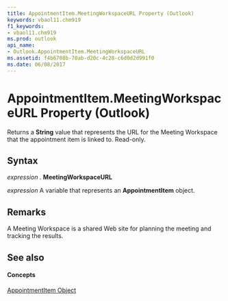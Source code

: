 ```yaml
---
title: AppointmentItem.MeetingWorkspaceURL Property (Outlook)
keywords: vbaol11.chm919
f1_keywords:
- vbaol11.chm919
ms.prod: outlook
api_name:
- Outlook.AppointmentItem.MeetingWorkspaceURL
ms.assetid: f4b6708b-70ab-d20c-4c28-c6d0d2d991f0
ms.date: 06/08/2017
---
```



# AppointmentItem.MeetingWorkspaceURL Property (Outlook)

Returns a **String** value that represents the URL for the Meeting Workspace that the appointment item is linked to. Read-only.


## Syntax

 _expression_ . **MeetingWorkspaceURL**

 _expression_ A variable that represents an **AppointmentItem** object.


## Remarks

A Meeting Workspace is a shared Web site for planning the meeting and tracking the results.


## See also


#### Concepts


[AppointmentItem Object](appointmentitem-object-outlook.md)

